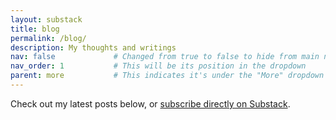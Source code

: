 ```yaml
---
layout: substack
title: blog
permalink: /blog/
description: My thoughts and writings
nav: false             # Changed from true to false to hide from main nav
nav_order: 1           # This will be its position in the dropdown
parent: more           # This indicates it's under the "More" dropdown
---
```


Check out my latest posts below, or [subscribe directly on Substack](https://substack.com/@cowthattypes).
